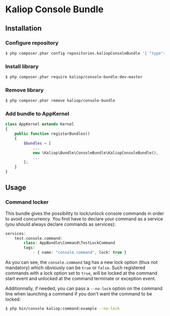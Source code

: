 # Kaliop Console Bundle

## Installation

### Configure repository
```bash
$ php composer.phar config repositories.kaliopConsoleBundle '{ "type": "vcs", "url": "ssh://git@stash.kaliop.net:7999/kt/kaliop-console-bundle.git" }'
```
### Install library
```bash
$ php composer.phar require kaliop/console-bundle:dev-master
```
### Remove library
```bash
$ php composer.phar remove kaliop/console-bundle
```
### Add bundle to AppKernel
```php
class AppKernel extends Kernel
{
    public function registerBundles()
    {
        $bundles = [
            ...
            new \Kaliop\Bundle\ConsoleBundle\KaliopConsoleBundle(),
            ...
        ];
    }
}
```

## Usage

### Command locker

This bundle gives the possibility to lock/unlock console commands in order to avoid concurrency.
You first have to declare your command as a service (you should always declare commands as services):
```php
services:
    test.console.command:
        class: AppBundle\Command\TestLockCommand
        tags:
            - { name: "console.command", lock: true }
```
As you can see, the `console.command` tag has a new lock option (thus not mandatory) which obviously can be `true` or `false`.
Such registered commands with a lock option set to `true`, will be locked at the command start event and unlocked at the command terminate or exception event.

Additionnally, if needed, you can pass a `--no-lock` option on the command line when launching a command if you don't want the command to be locked:
```bash
$ php bin/console kaliop:command:example --no-lock
```
